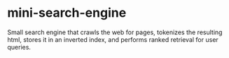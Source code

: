 # mini-search-engine

Small search engine that crawls the web for pages, tokenizes the resulting html, stores it in an inverted index, and performs ranked retrieval for user queries.
